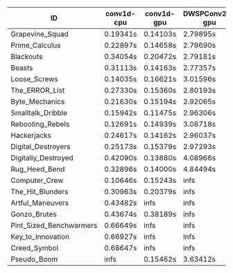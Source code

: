 |ID|conv1d-cpu|conv1d-gpu|DWSPConv2D-gpu|gemm-gpu|avg|
|-|-|-|-|-|-|
|Grapevine_Squad|0.19341s|0.14103s|2.79895s|1.73981s|1.21830s|
|Prime_Calculus|0.22897s|0.14658s|2.79690s|1.70725s|1.21993s|
|Blackouts|0.34054s|0.20472s|2.79181s|1.66156s|1.24966s|
|Beasts|0.31113s|0.14163s|2.77357s|1.84366s|1.26750s|
|Loose_Screws|0.14035s|0.16621s|3.01596s|1.74766s|1.26754s|
|The_ERROR_List|0.27330s|0.15360s|2.80193s|1.86753s|1.27409s|
|Byte_Mechanics|0.21630s|0.15194s|2.92065s|1.86099s|1.28747s|
|Smalltalk_Dribble|0.15942s|0.11475s|2.96306s|1.95025s|1.29687s|
|Rebooting_Rebels|0.12691s|0.14939s|3.08718s|1.82867s|1.29804s|
|Hackerjacks|0.24617s|0.14162s|2.96037s|1.85419s|1.30059s|
|Digital_Destroyers|0.25173s|0.15379s|2.97293s|1.86588s|1.31108s|
|Digitally_Destroyed|0.42090s|0.13880s|4.08966s|2.39776s|1.76178s|
|Rug_Heed_Bend|0.32896s|0.14000s|4.84494s|4.28867s|2.40064s|
|Computer_Crew|0.10646s|0.15243s|infs|4.31580s|infs|
|The_Hit_Blunders|0.30963s|0.20379s|infs|1.85793s|infs|
|Artful_Maneuvers|0.43482s|infs|infs|4.43637s|infs|
|Gonzo_Brutes|0.43674s|0.38189s|infs|4.38270s|infs|
|Pint_Sized_Benchwarmers|0.66649s|infs|infs|4.37926s|infs|
|Key_to_Innovation|0.66927s|infs|infs|4.38267s|infs|
|Creed_Symbol|0.68647s|infs|infs|4.37048s|infs|
|Pseudo_Boom|infs|0.15462s|3.63412s|2.24528s|infs|
